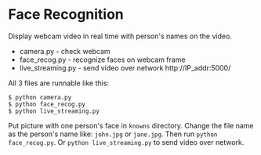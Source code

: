 # Face Recognition

Display webcam video in real time with person's names on the video.

* camera.py - check webcam
* face_recog.py - recognize faces on webcam frame
* live_streaming.py - send video over network http://IP_addr:5000/

All 3 files are runnable like this:
```
$ python camera.py
$ python face_recog.py
$ python live_streaming.py
```

Put picture with one person's face in `knowns` directory. Change the file name as the person's name like: `john.jpg` or `jane.jpg`. Then run `python face_recog.py`. Or `python live_streaming.py` to send video over network.
